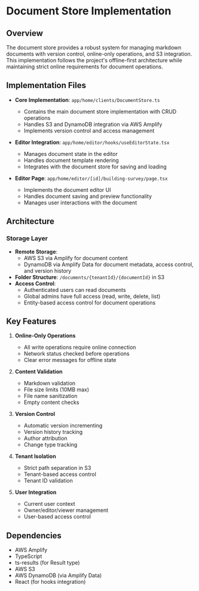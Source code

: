 # Document Store Implementation

## Overview

The document store provides a robust system for managing markdown documents with version control, online-only operations, and S3 integration. This implementation follows the project's offline-first architecture while maintaining strict online requirements for document operations.

## Implementation Files

- **Core Implementation**: `app/home/clients/DocumentStore.ts`
  - Contains the main document store implementation with CRUD operations
  - Handles S3 and DynamoDB integration via AWS Amplify
  - Implements version control and access management

- **Editor Integration**: `app/home/editor/hooks/useEditorState.tsx`
  - Manages document state in the editor
  - Handles document template rendering
  - Integrates with the document store for saving and loading

- **Editor Page**: `app/home/editor/[id]/building-survey/page.tsx`
  - Implements the document editor UI
  - Handles document saving and preview functionality
  - Manages user interactions with the document

## Architecture

### Storage Layer
- **Remote Storage**: 
  - AWS S3 via Amplify for document content
  - DynamoDB via Amplify Data for document metadata, access control, and version history
- **Folder Structure**: `/documents/{tenantId}/{documentId}` in S3
- **Access Control**:
  - Authenticated users can read documents
  - Global admins have full access (read, write, delete, list)
  - Entity-based access control for document operations

## Key Features

1. **Online-Only Operations**
   - All write operations require online connection
   - Network status checked before operations
   - Clear error messages for offline state

2. **Content Validation**
   - Markdown validation
   - File size limits (10MB max)
   - File name sanitization
   - Empty content checks

3. **Version Control**
   - Automatic version incrementing
   - Version history tracking
   - Author attribution
   - Change type tracking

4. **Tenant Isolation**
   - Strict path separation in S3
   - Tenant-based access control
   - Tenant ID validation

5. **User Integration**
   - Current user context
   - Owner/editor/viewer management
   - User-based access control

## Dependencies

- AWS Amplify
- TypeScript
- ts-results (for Result type)
- AWS S3
- AWS DynamoDB (via Amplify Data)
- React (for hooks integration) 